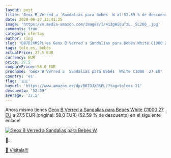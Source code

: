 ```yaml
---
layout: post
title: 'Geox B Verred a  Sandalias para Bebés  W al 52.59 % de descuento'
date: 2020-06-27 13:41:25
image: 'https://m.media-amazon.com/images/I/413gWiouTzL._SL200_.jpg'
comments: true
category: ofertas
author: ring
slug: 'B07DJXRSPL-es Geox B Verred a Sandalias para Bebés White C1000 27 EU'
tags: tole.es, bebés
actualPrice: 27.5 EUR
currency: EUR
price: 27.5
comparePrice: 58.0 EUR
prodname: 'Geox B Verred a  Sandalias para Bebés  White C1000  27 EU'
country: 'es'
flag: '🇪🇸'
buyurl: 'https://www.amazon.es/dp/B07DJXRSPL/?tag=tolees-21'
descuento: '52.59'
average: '27.5'
---
```


Ahora mismo tienes [Geox B Verred a  Sandalias para Bebés  White C1000  27 EU](https://www.amazon.es/dp/B07DJXRSPL/?tag=tolees-21) a 27.5 EUR (original: 58.0 EUR) (52.59 %  de descuento) en el siguiente enlace!

[![Geox B Verred a  Sandalias para Bebés  W](https://m.media-amazon.com/images/I/413gWiouTzL._SL200_.jpg)](https://www.amazon.es/dp/B07DJXRSPL/?tag=tolees-21)

🔎:


[🛒 Visítala!!!](https://www.amazon.es/dp/B07DJXRSPL/?tag=tolees-21)
